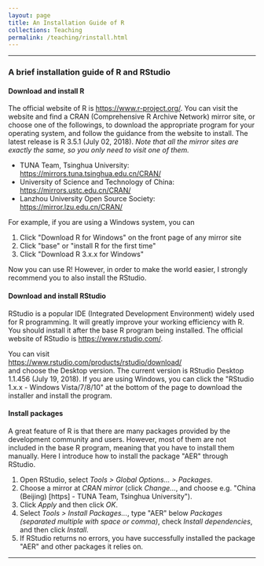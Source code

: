 ```yaml
---
layout: page
title: An Installation Guide of R
collections: Teaching
permalink: /teaching/rinstall.html
---
```


---
### A brief installation guide of R and RStudio

#### Download and install R

The official website of R is <https://www.r-project.org/>. You can visit the website and find a CRAN (Comprehensive R Archive Network) mirror site, or choose one of the followings, to download the appropriate program for your operating system, and follow the guidance from the website to install. The latest release is R 3.5.1 (July 02, 2018). *Note that all the mirror sites are exactly the same, so you only need to visit one of them.*

* TUNA Team, Tsinghua University: <https://mirrors.tuna.tsinghua.edu.cn/CRAN/>
* University of Science and Technology of China: <https://mirrors.ustc.edu.cn/CRAN/>
* Lanzhou University Open Source Society: <https://mirror.lzu.edu.cn/CRAN/>

For example, if you are using a Windows system, you can

1. Click "Download R for Windows" on the front page of any mirror site
2. Click "base" or "install R for the first time"
3. Click "Download R 3.x.x for Windows"

Now you can use R! However, in order to make the world easier, I strongly recommend you to also install the RStudio.

#### Download and install RStudio

RStudio is a popular IDE (Integrated Development Environment) widely used for R programming. It will greatly improve your working efficiency with R. You should install it after the base R program being installed. The official website of RStudio is <https://www.rstudio.com/>.

You can visit   
<https://www.rstudio.com/products/rstudio/download/>   
and choose the Desktop version. The current version is RStudio Desktop 1.1.456 (July 19, 2018). If you are using Windows, you can click the "RStudio 1.x.x - Windows Vista/7/8/10" at the bottom of the page to download the installer and install the program.

#### Install packages

A great feature of R is that there are many packages provided by the development community and users. However, most of them are not included in the base R program, meaning that you have to install them manually. Here I introduce how to install the package "AER" through RStudio.

1. Open RStudio, select *Tools > Global Options... > Packages*.
2. Choose a mirror at *CRAN mirror* (click *Change...*, and choose e.g. "China (Beijing) [https] - TUNA Team, Tsinghua University").
3. Click *Apply* and then click *OK*.
4. Select *Tools > Install Packages...*, type "AER" below *Packages (separated multiple with space or comma)*, check *Install dependencies*, and then click *Install*.
5. If RStudio returns no errors, you have successfully installed the package "AER" and other packages it relies on.   


---
